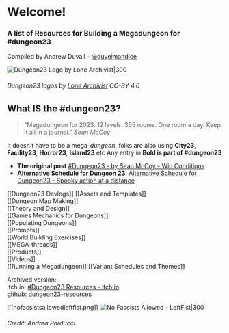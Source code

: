 # Welcome!

### A list of Resources for Building a Megadungeon for  #dungeon23
Compiled by Andrew Duvall - [@duvelmandice](https://duvelmandice.carrd.co) 

![Dungeon23 Logo by Lone Archivist|300](https://img.itch.zone/aW1nLzEwNzU0NzM3LnBuZw==/original/klLf7L.png)
###### Dungeon23 logos by [Lone Archivist](https://lonearchivist.itch.io/dungeon23) CC-BY 4.0


## What IS the #dungeon23?

> "Megadungeon for 2023. 12 levels. 365 rooms. One room a day. Keep it all in a journal." *Sean McCoy*   

It doesn't have to be a mega-*dungeon*, folks are also using **City23**, **Facility23**, **Horror23**, **Island23** etc
Any entry in **Bold is part of #dungeon23**

- **The original post** [#Dungeon23 - by Sean McCoy - Win Conditions](https://seanmccoy.substack.com/p/dungeon23)
- **Alternative Schedule for Dungeon 23**: [Alternative Schedule for Dungeon23 - Spooky action at a distance](https://spooky.blot.im/dungeon23)

[[Dungeon23 Devlogs]]
[[Assets and Templates]]  
[[Dungeon Map Making]]  
[[Theory and Design]]  
[[Games Mechanics for Dungeons]]  
[[Populating Dungeons]]  
[[Prompts]]  
[[World Building Exercises]]  
[[MEGA-threads]]  
[[Products]]  
[[Videos]]  
[[Running a Megadungeon]]
[[Variant Schedules and Themes]]



Archived version:  
itch.io: [#Dungeon23 Resources - itch.io](https://itch.io/blog/462261/dungeon23-resources)  
github: [dungeon23-resources](https://duvelmandice.github.io/vault/dungeon23-resources)  


![[nofacsistsallowedleftfist.png]]
![No Fascists Allowed - LeftFist|300](https://img.itch.zone/aW1nLzEwNzU0NzM3LnBuZw==/original/klLf7L.png)
###### Credit: Andrea Parducci